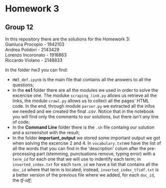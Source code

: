 # Homework 3
## Group 12
In this repository there are the solutions for the Homework 3:  
Gianluca Procopio - 1942103  
Andrea Polidori - 2143429  
Lorenzo Incoronato - 1916863  
Riccardo Violano - 2148833

In the folder _hw3_ you can find:
- `HW3_def.ipynb` is the main file that contains all the answers to all the questions;
- In the **es1** folder there are all the modules we used in order to solve the excercise one. The moduke `scraping_link.py` allows us retrieve all the links, the module `crawl.py` allows us to collect all the pages' HTML code. In the end, through module `parser.py` we extracted all the infos we needed and we created the final _.csv_. Notice that in the notebook you will find only the comments to our solutions, but there isn't any line of code;
- In the **Command Line** folder there is the `.sh` file containg our solution and a screenshot with the result;
- In the folder **important_output** we stored some important output we got when solving the excercise 2 and 4. In `vocabulary.txt`we have the list of all the words that you can find in the 'description' colum after the pre-processing part (stemming, punctuations remove, typing error) with a `term_id` for each one that we will use to indentify each term; in `inverted_index.txt` for each `term_id` we have a list that contains all the `doc_id` where that term is located; instead, `inverted_index_tfidf.txt` is a better version of the previous file where we added, for each `doc_id`, the _tf-idf_; 
